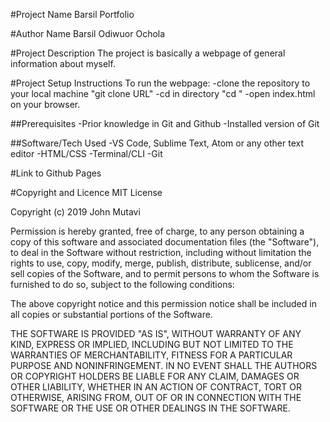 #Project Name
Barsil Portfolio

#Author Name
Barsil Odiwuor Ochola

#Project Description
The project is basically a webpage of general information about myself.

#Project Setup Instructions
To run the webpage:
-clone the repository to your local machine "git clone URL"
-cd in directory "cd "
-open index.html on your browser.

##Prerequisites
-Prior knowledge in Git and Github
-Installed version of Git

##Software/Tech Used
-VS Code, Sublime Text, Atom or any other text editor
-HTML/CSS
-Terminal/CLI
-Git

#Link to Github Pages


#Copyright and Licence
MIT License

Copyright (c) 2019 John Mutavi

Permission is hereby granted, free of charge, to any person obtaining a copy
of this software and associated documentation files (the "Software"), to deal
in the Software without restriction, including without limitation the rights
to use, copy, modify, merge, publish, distribute, sublicense, and/or sell
copies of the Software, and to permit persons to whom the Software is
furnished to do so, subject to the following conditions:

The above copyright notice and this permission notice shall be included in all
copies or substantial portions of the Software.

THE SOFTWARE IS PROVIDED "AS IS", WITHOUT WARRANTY OF ANY KIND, EXPRESS OR
IMPLIED, INCLUDING BUT NOT LIMITED TO THE WARRANTIES OF MERCHANTABILITY,
FITNESS FOR A PARTICULAR PURPOSE AND NONINFRINGEMENT. IN NO EVENT SHALL THE
AUTHORS OR COPYRIGHT HOLDERS BE LIABLE FOR ANY CLAIM, DAMAGES OR OTHER
LIABILITY, WHETHER IN AN ACTION OF CONTRACT, TORT OR OTHERWISE, ARISING FROM,
OUT OF OR IN CONNECTION WITH THE SOFTWARE OR THE USE OR OTHER DEALINGS IN THE
SOFTWARE.